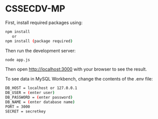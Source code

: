 # CSSECDV-MP

First, install required packages using:
```bash
npm install
   or
npm install (package required)
```

Then run the development server:
```bash
node app.js
```

Then open [http://localhost:3000](http://localhost:3000) with your browser to see the result.

To see data in MySQL Workbench, change the contents of the .env file:
```bash
DB_HOST = localhost or 127.0.0.1
DB_USER = (enter user)
DB_PASSWORD = (enter password)
DB_NAME = (enter database name)
PORT = 3000
SECRET = secretkey
```
